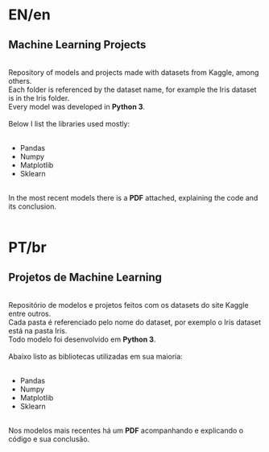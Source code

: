 <h1>EN/en</h1>
<h2>Machine Learning Projects</h2>

<br>
Repository of models and projects made with datasets from Kaggle, among others.
<br>
Each folder is referenced by the dataset name, for example the Iris dataset is in the Iris folder.
<br>
Every model was developed in <b>Python 3</b>.
<br><br>
  Below I list the libraries used mostly:
<br><br>
  <ul>
    <li>Pandas</li>
    <li>Numpy</li>
    <li>Matplotlib</li>
    <li>Sklearn</li>
  </ul>
<br>
In the most recent models there is a <b>PDF</b> attached, explaining the code and its conclusion.
<br><br>

<h1>PT/br</h1>
<h2>Projetos de Machine Learning</h2>
<br>
Repositório de modelos e projetos feitos com os datasets do site Kaggle entre outros.
<br>
Cada pasta é referenciado pelo nome do dataset, por exemplo o Iris dataset está na pasta Iris.
<br>
  Todo modelo foi desenvolvido em <b>Python 3</b>.
<br><br>
Abaixo listo as bibliotecas utilizadas em sua maioria:
<br><br>
  <ul>
    <li>Pandas</li>
    <li>Numpy</li>
    <li>Matplotlib</li>
    <li>Sklearn</li>
  </ul>
<br>
  Nos modelos mais recentes há um <b>PDF</b> acompanhando e explicando o código e sua conclusão.
  
